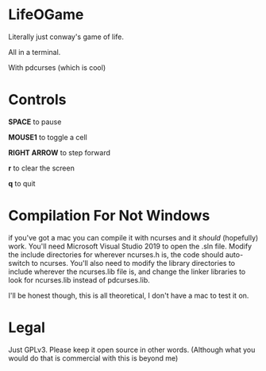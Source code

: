 # LifeOGame
Literally just conway's game of life.

All in a terminal.

With pdcurses (which is cool)

# Controls
**SPACE** to pause

**MOUSE1** to toggle a cell

**RIGHT ARROW** to step forward

**r** to clear the screen

**q** to quit

# Compilation For Not Windows
if you've got a mac you can compile it with ncurses and it _should_ (hopefully) work. You'll need Microsoft Visual Studio 2019 to open the .sln file. Modify the include directories for wherever ncurses.h is, the code should auto-switch to ncurses. You'll also need to modify the library directories to include wherever the ncurses.lib file is, and change the linker libraries to look for ncurses.lib instead of pdcurses.lib.

I'll be honest though, this is all theoretical, I don't have a mac to test it on.

# Legal
Just GPLv3. Please keep it open source in other words. (Although what you would do that is commercial with this is beyond me)